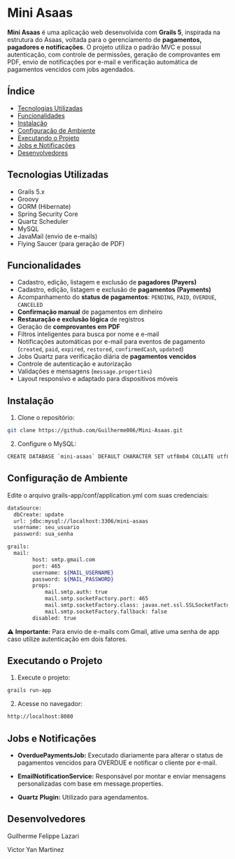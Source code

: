 # Mini Asaas

**Mini Asaas** é uma aplicação web desenvolvida com **Grails 5**, inspirada na estrutura do Asaas, voltada para o gerenciamento de **pagamentos, pagadores e notificações**. O projeto utiliza o padrão MVC e possui autenticação, com controle de permissões, geração de comprovantes em PDF, envio de notificações por e-mail e verificação automática de pagamentos vencidos com jobs agendados.

## Índice

- [Tecnologias Utilizadas](#tecnologias-utilizadas)
- [Funcionalidades](#funcionalidades)
- [Instalação](#instalação)
- [Configuração de Ambiente](#configuração-de-ambiente)
- [Executando o Projeto](#executando-o-projeto)
- [Jobs e Notificações](#jobs-e-notificações)
- [Desenvolvedores](#desenvolvedores)

## Tecnologias Utilizadas

- Grails 5.x  
- Groovy  
- GORM (Hibernate)  
- Spring Security Core  
- Quartz Scheduler  
- MySQL   
- JavaMail (envio de e-mails)  
- Flying Saucer (para geração de PDF)

## Funcionalidades

- Cadastro, edição, listagem e exclusão de **pagadores (Payers)**  
- Cadastro, edição, listagem e exclusão de **pagamentos (Payments)**  
- Acompanhamento do **status de pagamentos**: `PENDING`, `PAID`, `OVERDUE`, `CANCELED`  
- **Confirmação manual** de pagamentos em dinheiro  
- **Restauração e exclusão lógica** de registros  
- Geração de **comprovantes em PDF**  
- Filtros inteligentes para busca por nome e e-mail  
- Notificações automáticas por e-mail para eventos de pagamento (`created`, `paid`, `expired`, `restored`, `confirmedCash`, `updated`)  
- Jobs Quartz para verificação diária de **pagamentos vencidos**  
- Controle de autenticação e autorização 
- Validações e mensagens (`message.properties`)  
- Layout responsivo e adaptado para dispositivos móveis

## Instalação

1. Clone o repositório:

```bash
git clone https://github.com/Guilherme006/Mini-Asaas.git
```

2. Configure o MySQL:

```bash
CREATE DATABASE `mini-asaas` DEFAULT CHARACTER SET utf8mb4 COLLATE utf8mb4_unicode_ci;
```

## Configuração de Ambiente

Edite o arquivo grails-app/conf/application.yml com suas credenciais:

```bash
dataSource:
  dbCreate: update
  url: jdbc:mysql://localhost:3306/mini-asaas
  username: seu_usuario
  password: sua_senha

grails:
  mail:
        host: smtp.gmail.com
        port: 465
        username: ${MAIL_USERNAME}
        password: ${MAIL_PASSWORD}
        props:
            mail.smtp.auth: true
            mail.smtp.socketFactory.port: 465
            mail.smtp.socketFactory.class: javax.net.ssl.SSLSocketFactory
            mail.smtp.socketFactory.fallback: false
        disabled: true
```

⚠️ **Importante:** Para envio de e-mails com Gmail, ative uma senha de app caso utilize autenticação em dois fatores.

## Executando o Projeto

1. Execute o projeto:

```bash
grails run-app
```

2. Acesse no navegador:

```bash
http://localhost:8080
```

## Jobs e Notificações

- **OverduePaymentsJob:** Executado diariamente para alterar o status de pagamentos vencidos para OVERDUE e notificar o cliente por e-mail.

- **EmailNotificationService:** Responsável por montar e enviar mensagens personalizadas com base em message.properties.

- **Quartz Plugin:** Utilizado para agendamentos.


## Desenvolvedores
Guilherme Felippe Lazari

Victor Yan Martinez



